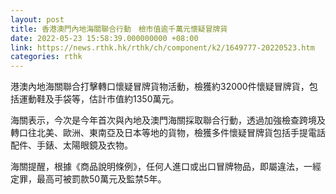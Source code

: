 ```yaml
---
layout: post
title: 香港澳門內地海關聯合行動　檢市值逾千萬元懷疑冒牌貨
date: 2022-05-23 15:58:39.000000000 +08:00
link: https://news.rthk.hk/rthk/ch/component/k2/1649777-20220523.htm
categories: rthk
---
```


港澳內地海關聯合打擊轉口懷疑冒牌貨物活動，檢獲約32000件懷疑冒牌貨，包括運動鞋及手袋等，估計市值約1350萬元。

海關表示，今次是今年首次與內地及澳門海關採取聯合行動，透過加強檢查跨境及轉口往北美、歐洲、東南亞及日本等地的貨物，檢獲多件懷疑冒牌貨包括手提電話配件、手錶、太陽眼鏡及衣物。

海關提醒，根據《商品說明條例》，任何人進口或出口冒牌物品，即屬違法，一經定罪，最高可被罰款50萬元及監禁5年。
